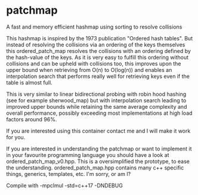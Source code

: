 # patchmap
A fast and memory efficient hashmap using sorting to resolve collisions

This hashmap is inspired by the 1973 publication "Ordered hash tables".
But instead of resolving the collisions via an ordering of the keys themselves
this ordered_patch_map resolves the collisions with an ordering defined by the
hash-value of the keys.
As it is very easy to fulfill this ordering without collisions and can be upheld with
collisions too, this improves upon the upper bound when retrieving from
O(n) to O(log(n)) and enables an interpolation search that
performs really well for retrieving keys even if the table is almost full.

This is very similar to linear bidirectional probing with robin hood hashing
(see for example sherwood_map) but with interpolation search leading to improved
upper bounds while retaining the same average complexity and overall performance,
possibly exceeding most implementations at high load factors around 96%.

If you are interested using this container contact me and I will make it work for you.

If you are interested in understanding the patchmap or want to implement it in your
favourite programming language you should have a look at ordered_patch_map_v0.hpp.
This is a oversimplified the prototype, to ease the understanding.
ordered_patch_map.hpp contains many c++ specific things, generics, templates, etc.
I'm sorry, or am I?

Compile with -mpclmul -std=c++17 -DNDEBUG
